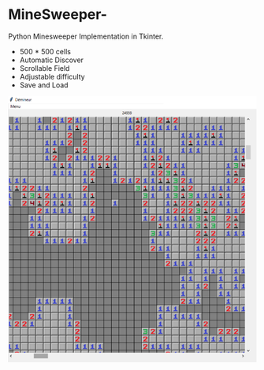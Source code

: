 # MineSweeper-
Python Minesweeper Implementation in Tkinter.
- 500 * 500 cells
- Automatic Discover
- Scrollable Field
- Adjustable difficulty
- Save and Load

![Screenshot](https://github.com/stailx/MineSweeper-/blob/main/ReadMe/screenshot.png)

